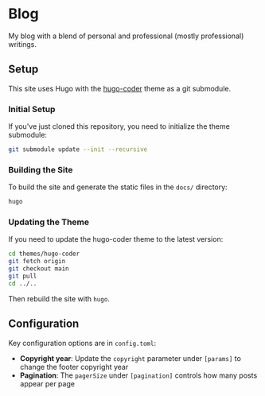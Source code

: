 # Blog

My blog with a blend of personal and professional (mostly professional) writings.

## Setup

This site uses Hugo with the [hugo-coder](https://github.com/luizdepra/hugo-coder) theme as a git submodule.

### Initial Setup

If you've just cloned this repository, you need to initialize the theme submodule:

```bash
git submodule update --init --recursive
```

### Building the Site

To build the site and generate the static files in the `docs/` directory:

```bash
hugo
```

### Updating the Theme

If you need to update the hugo-coder theme to the latest version:

```bash
cd themes/hugo-coder
git fetch origin
git checkout main
git pull
cd ../..
```

Then rebuild the site with `hugo`.

## Configuration

Key configuration options are in `config.toml`:

- **Copyright year**: Update the `copyright` parameter under `[params]` to change the footer copyright year
- **Pagination**: The `pagerSize` under `[pagination]` controls how many posts appear per page
